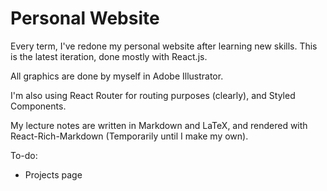 # Personal Website

Every term, I've redone my personal website after learning new skills. This is the latest iteration, done mostly with React.js.

All graphics are done by myself in Adobe Illustrator.

I'm also using React Router for routing purposes (clearly), and Styled Components.

My lecture notes are written in Markdown and LaTeX, and rendered with React-Rich-Markdown (Temporarily until I make my own).

To-do:
* Projects page
